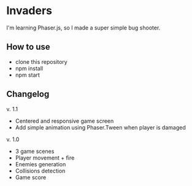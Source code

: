 # Invaders

I'm learning Phaser.js, so I made a super simple bug shooter.

## How to use
- clone this repository
- npm install
- npm start

## Changelog

v. 1.1

- Centered and responsive game screen
- Add simple animation using Phaser.Tween when player is damaged


v. 1.0

- 3 game scenes
- Player movement + fire
- Enemies generation
- Collisions detection
- Game score
